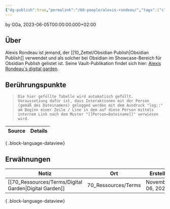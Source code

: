 ```yaml
---
{"dg-publish":true,"permalink":"/60-people/alexis-rondeau/","tags":["class/people"],"noteIcon":""}
---
```


by GGa, 2023-06-05T00:00:00.000+02:00 
 
## Über
Alexis Rondeau ist jemand, der [[10_Zettel/Obsidian Publish\|Obsidian Publish]] verwendet und als solcher bei Obsidian im Showcase-Bereich für Obsidian Publish gelistet ist.
Seine Vault-Publikation findet sich hier: [Alexis Rondeau´s digital garden](https://publish.obsidian.md/alexisrondeau/Welcome+to+my+digital+garden).


## Berührungspunkte
> `Die hier gefüllte Tabelle wird automatisch gefüllt. Voraussetzung dafür ist, dass Interaktionen mit der Person (gemäß des Dateinamens) gelogged werden mit dem Ausdruck "log::" am Beginn einer Zeile / Line in dem auf diese Person mittels internem Link nach dem Muster "[[Person=Dateiname]]" verwiesen wird.`

| Source | Details |
| ------ | ------- |

{ .block-language-dataview}

## Erwähnungen
| Notiz                                                     | Ort                 | Erstellt          |
| --------------------------------------------------------- | ------------------- | ----------------- |
| [[70_Ressources/Terms/Digital Garden\|Digital Garden]] | 70_Ressources/Terms | November 06, 2023 |

{ .block-language-dataview}
 